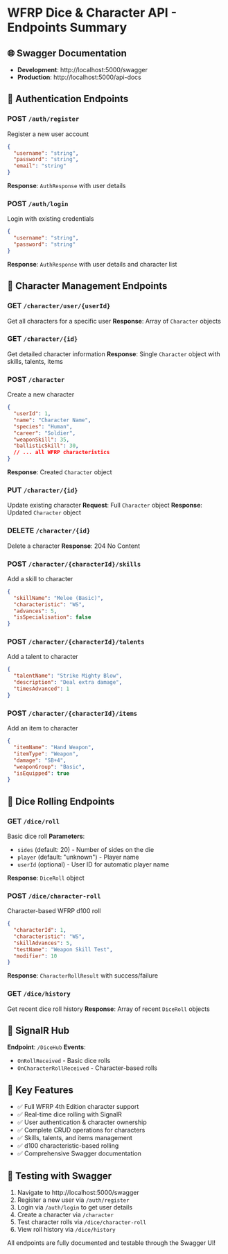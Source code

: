 # WFRP Dice & Character API - Endpoints Summary

## 🌐 **Swagger Documentation**
- **Development**: http://localhost:5000/swagger
- **Production**: http://localhost:5000/api-docs

## 🔐 **Authentication Endpoints**

### POST `/auth/register`
Register a new user account
```json
{
  "username": "string",
  "password": "string", 
  "email": "string"
}
```
**Response**: `AuthResponse` with user details

### POST `/auth/login`
Login with existing credentials
```json
{
  "username": "string",
  "password": "string"
}
```
**Response**: `AuthResponse` with user details and character list

## 👤 **Character Management Endpoints**

### GET `/character/user/{userId}`
Get all characters for a specific user
**Response**: Array of `Character` objects

### GET `/character/{id}`
Get detailed character information
**Response**: Single `Character` object with skills, talents, items

### POST `/character`
Create a new character
```json
{
  "userId": 1,
  "name": "Character Name",
  "species": "Human",
  "career": "Soldier",
  "weaponSkill": 35,
  "ballisticSkill": 30,
  // ... all WFRP characteristics
}
```
**Response**: Created `Character` object

### PUT `/character/{id}`
Update existing character
**Request**: Full `Character` object
**Response**: Updated `Character` object

### DELETE `/character/{id}`
Delete a character
**Response**: 204 No Content

### POST `/character/{characterId}/skills`
Add a skill to character
```json
{
  "skillName": "Melee (Basic)",
  "characteristic": "WS",
  "advances": 5,
  "isSpecialisation": false
}
```

### POST `/character/{characterId}/talents`
Add a talent to character
```json
{
  "talentName": "Strike Mighty Blow",
  "description": "Deal extra damage",
  "timesAdvanced": 1
}
```

### POST `/character/{characterId}/items`
Add an item to character
```json
{
  "itemName": "Hand Weapon",
  "itemType": "Weapon",
  "damage": "SB+4",
  "weaponGroup": "Basic",
  "isEquipped": true
}
```

## 🎲 **Dice Rolling Endpoints**

### GET `/dice/roll`
Basic dice roll
**Parameters**:
- `sides` (default: 20) - Number of sides on the die
- `player` (default: "unknown") - Player name
- `userId` (optional) - User ID for automatic player name

**Response**: `DiceRoll` object

### POST `/dice/character-roll`
Character-based WFRP d100 roll
```json
{
  "characterId": 1,
  "characteristic": "WS",
  "skillAdvances": 5,
  "testName": "Weapon Skill Test",
  "modifier": 10
}
```
**Response**: `CharacterRollResult` with success/failure

### GET `/dice/history`
Get recent dice roll history
**Response**: Array of recent `DiceRoll` objects

## 📡 **SignalR Hub**
**Endpoint**: `/DiceHub`
**Events**:
- `OnRollReceived` - Basic dice rolls
- `OnCharacterRollReceived` - Character-based rolls

## 🎯 **Key Features**
- ✅ Full WFRP 4th Edition character support
- ✅ Real-time dice rolling with SignalR
- ✅ User authentication & character ownership
- ✅ Complete CRUD operations for characters
- ✅ Skills, talents, and items management
- ✅ d100 characteristic-based rolling
- ✅ Comprehensive Swagger documentation

## 🧪 **Testing with Swagger**
1. Navigate to http://localhost:5000/swagger
2. Register a new user via `/auth/register`
3. Login via `/auth/login` to get user details
4. Create a character via `/character`
5. Test character rolls via `/dice/character-roll`
6. View roll history via `/dice/history`

All endpoints are fully documented and testable through the Swagger UI!
